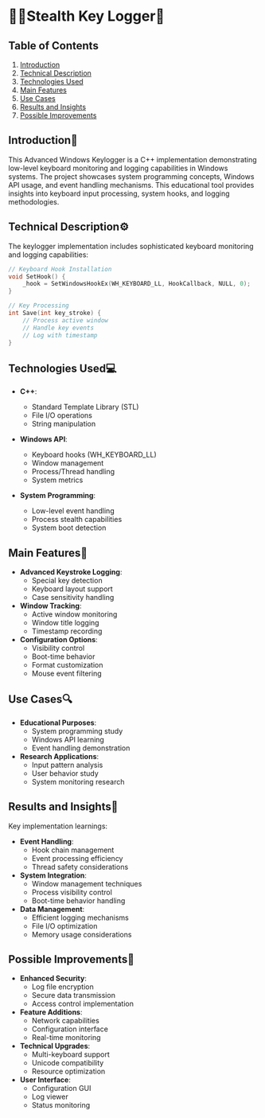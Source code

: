 # 🕵️‍♂️Stealth Key Logger🔑

## Table of Contents
1. [Introduction](#introduction-)
2. [Technical Description](#technical-description-)
3. [Technologies Used](#technologies-used-)
4. [Main Features](#main-features-)
5. [Use Cases](#use-cases-)
6. [Results and Insights](#results-and-insights-)
7. [Possible Improvements](#possible-improvements-)

## Introduction📘
This Advanced Windows Keylogger is a C++ implementation demonstrating low-level keyboard monitoring and logging capabilities in Windows systems. The project showcases system programming concepts, Windows API usage, and event handling mechanisms. This educational tool provides insights into keyboard input processing, system hooks, and logging methodologies.

## Technical Description⚙️
The keylogger implementation includes sophisticated keyboard monitoring and logging capabilities:
```cpp
// Keyboard Hook Installation
void SetHook() {
    _hook = SetWindowsHookEx(WH_KEYBOARD_LL, HookCallback, NULL, 0);
}

// Key Processing
int Save(int key_stroke) {
    // Process active window
    // Handle key events
    // Log with timestamp
}
```

## Technologies Used💻
- **C++**: 
  - Standard Template Library (STL)
  - File I/O operations
  - String manipulation
  
- **Windows API**: 
  - Keyboard hooks (WH_KEYBOARD_LL)
  - Window management
  - Process/Thread handling
  - System metrics
  
- **System Programming**: 
  - Low-level event handling
  - Process stealth capabilities
  - System boot detection

## Main Features🌟
- **Advanced Keystroke Logging**:
  - Special key detection
  - Keyboard layout support
  - Case sensitivity handling
- **Window Tracking**:
  - Active window monitoring
  - Window title logging
  - Timestamp recording
- **Configuration Options**:
  - Visibility control
  - Boot-time behavior
  - Format customization
  - Mouse event filtering

## Use Cases🔍
- **Educational Purposes**:
  - System programming study
  - Windows API learning
  - Event handling demonstration
- **Research Applications**:
  - Input pattern analysis
  - User behavior study
  - System monitoring research

## Results and Insights📝
Key implementation learnings:
- **Event Handling**:
  - Hook chain management
  - Event processing efficiency
  - Thread safety considerations
- **System Integration**:
  - Window management techniques
  - Process visibility control
  - Boot-time behavior handling
- **Data Management**:
  - Efficient logging mechanisms
  - File I/O optimization
  - Memory usage considerations

## Possible Improvements🚀
- **Enhanced Security**:
  - Log file encryption
  - Secure data transmission
  - Access control implementation
- **Feature Additions**:
  - Network capabilities
  - Configuration interface
  - Real-time monitoring
- **Technical Upgrades**:
  - Multi-keyboard support
  - Unicode compatibility
  - Resource optimization
- **User Interface**:
  - Configuration GUI
  - Log viewer
  - Status monitoring